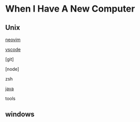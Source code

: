 # When I Have A New Computer

## Unix

[neovim](Neovim.md)

[vscode]()

[git]

[node]

zsh

[java](Java.md)

tools

## windows


